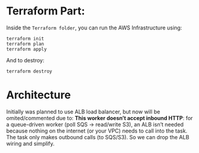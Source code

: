 # Terraform Part:
Inside the `Terraform folder`, you can run the AWS Infrastructure using:
```
terraform init
terraform plan
terraform apply
```

And to destroy:
```
terraform destroy
```


# Architecture
Initially was planned to use ALB load balancer, but now will be omited/commented due to:
**This worker doesn’t accept inbound HTTP**: for a queue-driven worker (poll SQS → read/write S3), an ALB isn’t needed because nothing on the internet (or your VPC) needs to call into the task. The task only makes outbound calls (to SQS/S3). So we can drop the ALB wiring and simplify.